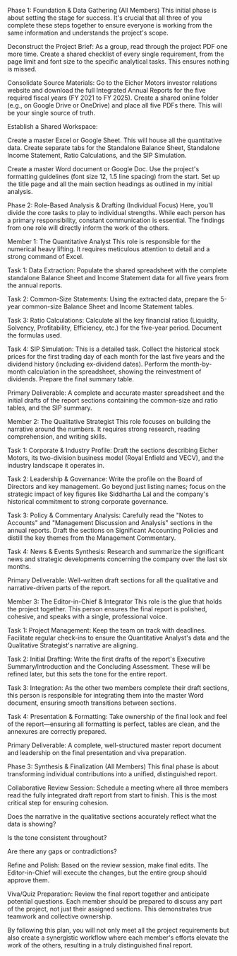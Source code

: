 Phase 1: Foundation & Data Gathering (All Members)
This initial phase is about setting the stage for success. It's crucial that all three of you complete these steps together to ensure everyone is working from the same information and understands the project's scope.

Deconstruct the Project Brief: As a group, read through the project PDF one more time. Create a shared checklist of every single requirement, from the page limit and font size to the specific analytical tasks. This ensures nothing is missed.   

Consolidate Source Materials: Go to the Eicher Motors investor relations website and download the full Integrated Annual Reports for the five required fiscal years (FY 2021 to FY 2025). Create a shared online folder (e.g., on Google Drive or OneDrive) and place all five PDFs there. This will be your single source of truth.   

Establish a Shared Workspace:

Create a master Excel or Google Sheet. This will house all the quantitative data. Create separate tabs for the Standalone Balance Sheet, Standalone Income Statement, Ratio Calculations, and the SIP Simulation.

Create a master Word document or Google Doc. Use the project's formatting guidelines (font size 12, 1.5 line spacing) from the start. Set up the title page and all the main section headings as outlined in my initial analysis.   

Phase 2: Role-Based Analysis & Drafting (Individual Focus)
Here, you'll divide the core tasks to play to individual strengths. While each person has a primary responsibility, constant communication is essential. The findings from one role will directly inform the work of the others.

Member 1: The Quantitative Analyst
This role is responsible for the numerical heavy lifting. It requires meticulous attention to detail and a strong command of Excel.

Task 1: Data Extraction: Populate the shared spreadsheet with the complete standalone Balance Sheet and Income Statement data for all five years from the annual reports.   

Task 2: Common-Size Statements: Using the extracted data, prepare the 5-year common-size Balance Sheet and Income Statement tables.

Task 3: Ratio Calculations: Calculate all the key financial ratios (Liquidity, Solvency, Profitability, Efficiency, etc.) for the five-year period. Document the formulas used.

Task 4: SIP Simulation: This is a detailed task. Collect the historical stock prices for the first trading day of each month for the last five years and the dividend history (including ex-dividend dates). Perform the month-by-month calculation in the spreadsheet, showing the reinvestment of dividends. Prepare the final summary table.   

Primary Deliverable: A complete and accurate master spreadsheet and the initial drafts of the report sections containing the common-size and ratio tables, and the SIP summary.

Member 2: The Qualitative Strategist
This role focuses on building the narrative around the numbers. It requires strong research, reading comprehension, and writing skills.

Task 1: Corporate & Industry Profile: Draft the sections describing Eicher Motors, its two-division business model (Royal Enfield and VECV), and the industry landscape it operates in.   

Task 2: Leadership & Governance: Write the profile on the Board of Directors and key management. Go beyond just listing names; focus on the strategic impact of key figures like Siddhartha Lal and the company's historical commitment to strong corporate governance.   

Task 3: Policy & Commentary Analysis: Carefully read the "Notes to Accounts" and "Management Discussion and Analysis" sections in the annual reports. Draft the sections on Significant Accounting Policies and distill the key themes from the Management Commentary.   

Task 4: News & Events Synthesis: Research and summarize the significant news and strategic developments concerning the company over the last six months.   

Primary Deliverable: Well-written draft sections for all the qualitative and narrative-driven parts of the report.

Member 3: The Editor-in-Chief & Integrator
This role is the glue that holds the project together. This person ensures the final report is polished, cohesive, and speaks with a single, professional voice.

Task 1: Project Management: Keep the team on track with deadlines. Facilitate regular check-ins to ensure the Quantitative Analyst's data and the Qualitative Strategist's narrative are aligning.

Task 2: Initial Drafting: Write the first drafts of the report's Executive Summary/Introduction and the Concluding Assessment. These will be refined later, but this sets the tone for the entire report.

Task 3: Integration: As the other two members complete their draft sections, this person is responsible for integrating them into the master Word document, ensuring smooth transitions between sections.

Task 4: Presentation & Formatting: Take ownership of the final look and feel of the report—ensuring all formatting is perfect, tables are clean, and the annexures are correctly prepared.

Primary Deliverable: A complete, well-structured master report document and leadership on the final presentation and viva preparation.

Phase 3: Synthesis & Finalization (All Members)
This final phase is about transforming individual contributions into a unified, distinguished report.

Collaborative Review Session: Schedule a meeting where all three members read the fully integrated draft report from start to finish. This is the most critical step for ensuring cohesion.

Does the narrative in the qualitative sections accurately reflect what the data is showing?

Is the tone consistent throughout?

Are there any gaps or contradictions?

Refine and Polish: Based on the review session, make final edits. The Editor-in-Chief will execute the changes, but the entire group should approve them.

Viva/Quiz Preparation: Review the final report together and anticipate potential questions. Each member should be prepared to discuss any part of the project, not just their assigned sections. This demonstrates true teamwork and collective ownership.

By following this plan, you will not only meet all the project requirements but also create a synergistic workflow where each member's efforts elevate the work of the others, resulting in a truly distinguished final report.